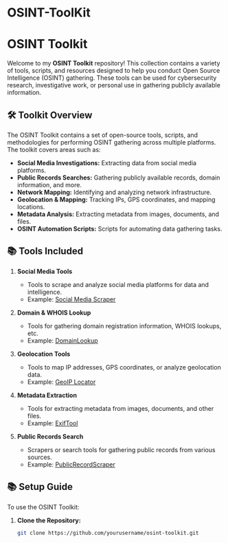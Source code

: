 # OSINT-ToolKit
# OSINT Toolkit

Welcome to my **OSINT Toolkit** repository! This collection contains a variety of tools, scripts, and resources designed to help you conduct Open Source Intelligence (OSINT) gathering. These tools can be used for cybersecurity research, investigative work, or personal use in gathering publicly available information.

## 🛠️ Toolkit Overview

The OSINT Toolkit contains a set of open-source tools, scripts, and methodologies for performing OSINT gathering across multiple platforms. The toolkit covers areas such as:

- **Social Media Investigations:** Extracting data from social media platforms.
- **Public Records Searches:** Gathering publicly available records, domain information, and more.
- **Network Mapping:** Identifying and analyzing network infrastructure.
- **Geolocation & Mapping:** Tracking IPs, GPS coordinates, and mapping locations.
- **Metadata Analysis:** Extracting metadata from images, documents, and files.
- **OSINT Automation Scripts:** Scripts for automating data gathering tasks.

## 📚 Tools Included

1. **Social Media Tools**
   - Tools to scrape and analyze social media platforms for data and intelligence.
   - Example: [Social Media Scraper](link_to_script_or_tool)

2. **Domain & WHOIS Lookup**
   - Tools for gathering domain registration information, WHOIS lookups, etc.
   - Example: [DomainLookup](link_to_script_or_tool)

3. **Geolocation Tools**
   - Tools to map IP addresses, GPS coordinates, or analyze geolocation data.
   - Example: [GeoIP Locator](link_to_script_or_tool)

4. **Metadata Extraction**
   - Tools for extracting metadata from images, documents, and other files.
   - Example: [ExifTool](link_to_script_or_tool)

5. **Public Records Search**
   - Scrapers or search tools for gathering public records from various sources.
   - Example: [PublicRecordScraper](link_to_script_or_tool)

## 📚 Setup Guide

To use the OSINT Toolkit:

1. **Clone the Repository:**
   ```bash
   git clone https://github.com/yourusername/osint-toolkit.git
